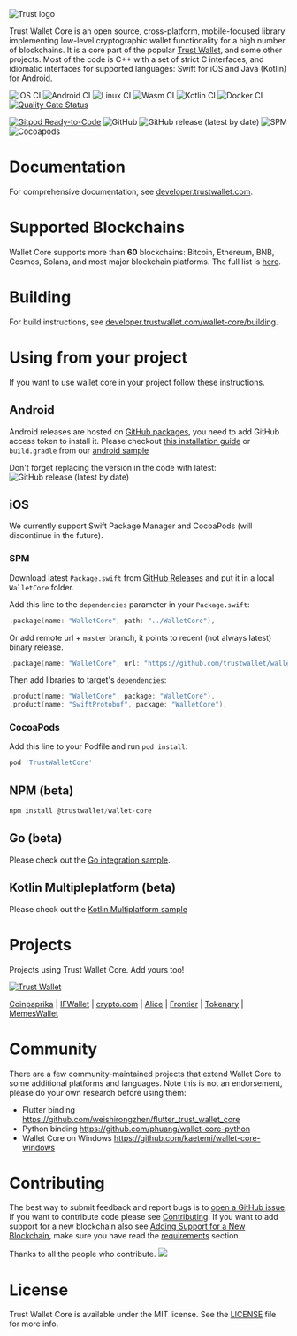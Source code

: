 <img src="docs/banner.png" align="center" title="Trust logo">

Trust Wallet Core is an open source, cross-platform, mobile-focused library
implementing low-level cryptographic wallet functionality for a high number of blockchains.
It is a core part of the popular [Trust Wallet](https://trustwallet.com), and some other projects.
Most of the code is C++ with a set of strict C interfaces, and idiomatic interfaces for supported languages:
Swift for iOS and Java (Kotlin) for Android.

![iOS CI](https://github.com/trustwallet/wallet-core/workflows/iOS%20CI/badge.svg)
![Android CI](https://github.com/trustwallet/wallet-core/workflows/Android%20CI/badge.svg)
![Linux CI](https://github.com/trustwallet/wallet-core/workflows/Linux%20CI/badge.svg)
![Wasm CI](https://github.com/trustwallet/wallet-core/workflows/Wasm%20CI/badge.svg)
![Kotlin CI](https://github.com/trustwallet/wallet-core/workflows/Kotlin%20CI/badge.svg)
![Docker CI](https://github.com/trustwallet/wallet-core/workflows/Docker%20CI/badge.svg)
[![Quality Gate Status](https://sonarcloud.io/api/project_badges/measure?project=TrustWallet_wallet-core&metric=alert_status)](https://sonarcloud.io/summary/new_code?id=TrustWallet_wallet-core)

[![Gitpod Ready-to-Code](https://img.shields.io/badge/Gitpod-ready--to--code-blue?logo=gitpod)](https://gitpod.io/#https://github.com/trustwallet/wallet-core)
![GitHub](https://img.shields.io/github/license/TrustWallet/wallet-core.svg)
![GitHub release (latest by date)](https://img.shields.io/github/v/release/trustwallet/wallet-core)
![SPM](https://img.shields.io/badge/SPM-ready-blue)
![Cocoapods](https://img.shields.io/cocoapods/v/TrustWalletCore.svg)

# Documentation

For comprehensive documentation, see [developer.trustwallet.com](https://developer.trustwallet.com/wallet-core).

# Supported Blockchains

Wallet Core supports more than **60** blockchains: Bitcoin, Ethereum, BNB, Cosmos, Solana, and most major blockchain platforms.
The full list is [here](docs/registry.md).

# Building

For build instructions, see [developer.trustwallet.com/wallet-core/building](https://developer.trustwallet.com/wallet-core/building).


# Using from your project

If you want to use wallet core in your project follow these instructions.

## Android

Android releases are hosted on [GitHub packages](https://github.com/trustwallet/wallet-core/packages/700258), you need to add GitHub access token to install it. Please checkout [this installation guide](https://developer.trustwallet.com/wallet-core/integration-guide/android-guide#adding-library-dependency) or `build.gradle` from our [android sample](https://github.com/trustwallet/wallet-core/blob/master/samples/android/build.gradle)

Don't forget replacing the version in the code with latest: ![GitHub release (latest by date)](https://img.shields.io/github/v/release/trustwallet/wallet-core)

## iOS

We currently support Swift Package Manager and CocoaPods (will discontinue in the future).

### SPM

Download latest `Package.swift` from [GitHub Releases](https://github.com/trustwallet/wallet-core/releases) and put it in a local `WalletCore` folder.

Add this line to the `dependencies` parameter in your `Package.swift`:

```swift
.package(name: "WalletCore", path: "../WalletCore"),
```

Or add remote url + `master` branch, it points to recent (not always latest) binary release.

```swift
.package(name: "WalletCore", url: "https://github.com/trustwallet/wallet-core", .branchItem("master")),
```

Then add libraries to target's `dependencies`:

```swift
.product(name: "WalletCore", package: "WalletCore"),
.product(name: "SwiftProtobuf", package: "WalletCore"),
```

### CocoaPods

Add this line to your Podfile and run `pod install`:

```ruby
pod 'TrustWalletCore'
```

## NPM (beta)

```js
npm install @trustwallet/wallet-core
```

## Go (beta)

Please check out the [Go integration sample](https://github.com/trustwallet/wallet-core/tree/master/samples/go).

## Kotlin Multipleplatform (beta)

Please check out the [Kotlin Multiplatform sample](https://github.com/trustwallet/wallet-core/tree/master/samples/kmp)

# Projects

Projects using Trust Wallet Core. Add yours too!

[<img src="https://trustwallet.com/assets/images/trust_logotype.svg" alt="Trust Wallet"/>](https://trustwallet.com)

[Coinpaprika](https://coinpaprika.com/)
| [IFWallet](https://www.ifwallet.com/)
| [crypto.com](https://crypto.com)
| [Alice](https://www.alicedapp.com/)
| [Frontier](https://frontier.xyz/)
| [Tokenary](https://tokenary.io/)
| [MemesWallet](https://planetmemes.com/)

# Community

There are a few community-maintained projects that extend Wallet Core to some additional platforms and languages. Note this is not an endorsement, please do your own research before using them:

- Flutter binding https://github.com/weishirongzhen/flutter_trust_wallet_core
- Python binding https://github.com/phuang/wallet-core-python
- Wallet Core on Windows https://github.com/kaetemi/wallet-core-windows

# Contributing

The best way to submit feedback and report bugs is to [open a GitHub issue](https://github.com/trustwallet/wallet-core/issues/new).
If you want to contribute code please see [Contributing](https://developer.trustwallet.com/wallet-core/contributing).
If you want to add support for a new blockchain also see [Adding Support for a New Blockchain](https://developer.trustwallet.com/wallet-core/newblockchain), make sure you have read the [requirements](https://developer.trustwallet.com/wallet-core/newblockchain#requirements) section.

Thanks to all the people who contribute.
<a href="https://github.com/trustwallet/wallet-core/graphs/contributors"><img src="https://opencollective.com/wallet-core/contributors.svg?width=890&button=false" /></a>

# License

Trust Wallet Core is available under the MIT license. See the [LICENSE](LICENSE) file for more info.
